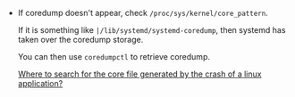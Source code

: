  - If coredump doesn't appear, check `/proc/sys/kernel/core_pattern`.
   
   If it is something like `|/lib/systemd/systemd-coredump`, then systemd has taken over the 
   coredump storage.

   You can then use `coredumpctl` to retrieve coredump.

   [Where to search for the core file generated by the crash of a linux application?](https://unix.stackexchange.com/questions/179998/where-to-search-for-the-core-file-generated-by-the-crash-of-a-linux-application)
